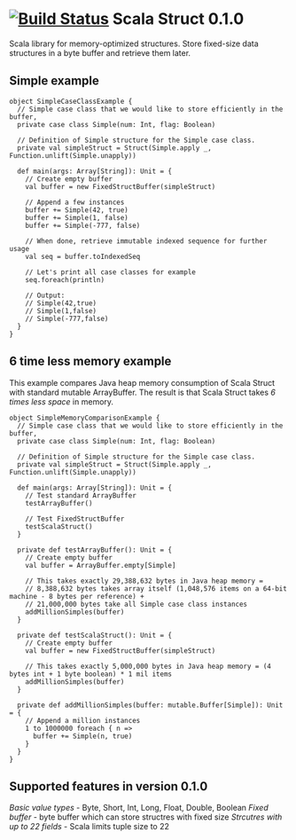 [![Build Status](https://travis-ci.org/RadoBuransky/scala-struct.svg?branch=master)](https://travis-ci.org/RadoBuransky/scala-struct)
Scala Struct 0.1.0
==================

Scala library for memory-optimized structures. Store fixed-size data structures in a byte buffer and retrieve them
later. 

Simple example
--------------

    object SimpleCaseClassExample {
      // Simple case class that we would like to store efficiently in the buffer,
      private case class Simple(num: Int, flag: Boolean)
    
      // Definition of Simple structure for the Simple case class.
      private val simpleStruct = Struct(Simple.apply _, Function.unlift(Simple.unapply))
    
      def main(args: Array[String]): Unit = {
        // Create empty buffer
        val buffer = new FixedStructBuffer(simpleStruct)
    
        // Append a few instances
        buffer += Simple(42, true)
        buffer += Simple(1, false)
        buffer += Simple(-777, false)
    
        // When done, retrieve immutable indexed sequence for further usage
        val seq = buffer.toIndexedSeq
    
        // Let's print all case classes for example
        seq.foreach(println)
    
        // Output:
        // Simple(42,true)
        // Simple(1,false)
        // Simple(-777,false)
      }
    }
    
6 time less memory example
--------------------------
This example compares Java heap memory consumption of Scala Struct with standard mutable ArrayBuffer. The result is that
Scala Struct takes *6 times less space* in memory.

    object SimpleMemoryComparisonExample {
      // Simple case class that we would like to store efficiently in the buffer,
      private case class Simple(num: Int, flag: Boolean)
    
      // Definition of Simple structure for the Simple case class.
      private val simpleStruct = Struct(Simple.apply _, Function.unlift(Simple.unapply))
    
      def main(args: Array[String]): Unit = {
        // Test standard ArrayBuffer
        testArrayBuffer()
    
        // Test FixedStructBuffer
        testScalaStruct()
      }
    
      private def testArrayBuffer(): Unit = {
        // Create empty buffer
        val buffer = ArrayBuffer.empty[Simple]
    
        // This takes exactly 29,388,632 bytes in Java heap memory =
        // 8,388,632 bytes takes array itself (1,048,576 items on a 64-bit machine - 8 bytes per reference) +
        // 21,000,000 bytes take all Simple case class instances
        addMillionSimples(buffer)
      }
    
      private def testScalaStruct(): Unit = {
        // Create empty buffer
        val buffer = new FixedStructBuffer(simpleStruct)
    
        // This takes exactly 5,000,000 bytes in Java heap memory = (4 bytes int + 1 byte boolean) * 1 mil items
        addMillionSimples(buffer)
      }
    
      private def addMillionSimples(buffer: mutable.Buffer[Simple]): Unit = {
        // Append a million instances
        1 to 1000000 foreach { n =>
          buffer += Simple(n, true)
        }
      }
    }
    
Supported features in version 0.1.0
-----------------------------------
*Basic value types* - Byte, Short, Int, Long, Float, Double, Boolean 
*Fixed buffer* - byte buffer which can store structres with fixed size
*Strcutres with up to 22 fields* - Scala limits tuple size to 22